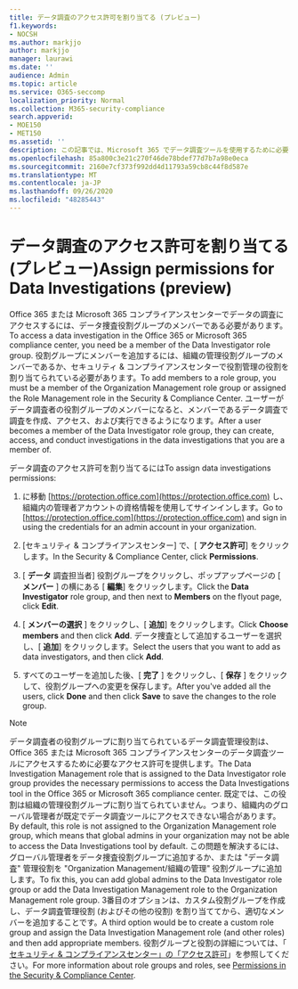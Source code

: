 ```yaml
---
title: データ調査のアクセス許可を割り当てる (プレビュー)
f1.keywords:
- NOCSH
ms.author: markjjo
author: markjjo
manager: laurawi
ms.date: ''
audience: Admin
ms.topic: article
ms.service: O365-seccomp
localization_priority: Normal
ms.collection: M365-security-compliance
search.appverid:
- MOE150
- MET150
ms.assetid: ''
description: この記事では、Microsoft 365 でデータ調査ツールを使用するために必要なアクセス許可を設定する方法について説明します。
ms.openlocfilehash: 85a800c3e21c270f46de78bdef77d7b7a98e0eca
ms.sourcegitcommit: 2160e7cf373f992dd4d11793a59cb8c44f8d587e
ms.translationtype: MT
ms.contentlocale: ja-JP
ms.lasthandoff: 09/26/2020
ms.locfileid: "48285443"
---
```

# <a name="assign-permissions-for-data-investigations-preview"></a><span data-ttu-id="775e8-103">データ調査のアクセス許可を割り当てる (プレビュー)</span><span class="sxs-lookup"><span data-stu-id="775e8-103">Assign permissions for Data Investigations (preview)</span></span>

<span data-ttu-id="775e8-104">Office 365 または Microsoft 365 コンプライアンスセンターでデータの調査にアクセスするには、データ捜査役割グループのメンバーである必要があります。</span><span class="sxs-lookup"><span data-stu-id="775e8-104">To access a data investigation in the Office 365 or Microsoft 365 compliance center, you need be a member of the Data Investigator role group.</span></span> <span data-ttu-id="775e8-105">役割グループにメンバーを追加するには、組織の管理役割グループのメンバーであるか、セキュリティ & コンプライアンスセンターで役割管理の役割を割り当てられている必要があります。</span><span class="sxs-lookup"><span data-stu-id="775e8-105">To add members to a role group, you must be a member of the Organization Management role group or assigned the Role Management role in the Security & Compliance Center.</span></span> <span data-ttu-id="775e8-106">ユーザーがデータ調査者の役割グループのメンバーになると、メンバーであるデータ調査で調査を作成、アクセス、および実行できるようになります。</span><span class="sxs-lookup"><span data-stu-id="775e8-106">After a user becomes a member of the Data Investigator role group, they can create, access, and conduct investigations in the data investigations that you are a member of.</span></span>

<span data-ttu-id="775e8-107">データ調査のアクセス許可を割り当てるには</span><span class="sxs-lookup"><span data-stu-id="775e8-107">To assign data investigations permissions:</span></span>

1. <span data-ttu-id="775e8-108">に移動 [https://protection.office.com](https://protection.office.com) し、組織内の管理者アカウントの資格情報を使用してサインインします。</span><span class="sxs-lookup"><span data-stu-id="775e8-108">Go to [https://protection.office.com](https://protection.office.com) and sign in using the credentials for an admin account in your organization.</span></span>

2. <span data-ttu-id="775e8-109">[セキュリティ & コンプライアンスセンター] で、[ **アクセス許可**] をクリックします。</span><span class="sxs-lookup"><span data-stu-id="775e8-109">In the Security & Compliance Center, click **Permissions**.</span></span>

3. <span data-ttu-id="775e8-110">[ **データ** 調査担当者] 役割グループをクリックし、ポップアップページの [ **メンバー** ] の横にある [ **編集**] をクリックします。</span><span class="sxs-lookup"><span data-stu-id="775e8-110">Click the **Data Investigator** role group, and then next to **Members** on the flyout page, click **Edit**.</span></span>

4. <span data-ttu-id="775e8-111">[ **メンバーの選択** ] をクリックし、[ **追加**] をクリックします。</span><span class="sxs-lookup"><span data-stu-id="775e8-111">Click **Choose members** and then click **Add**.</span></span> <span data-ttu-id="775e8-112">データ捜査として追加するユーザーを選択し、[ **追加**] をクリックします。</span><span class="sxs-lookup"><span data-stu-id="775e8-112">Select the users that you want to add as data investigators, and then click **Add**.</span></span>

5. <span data-ttu-id="775e8-113">すべてのユーザーを追加した後、[ **完了** ] をクリックし、[ **保存** ] をクリックして、役割グループへの変更を保存します。</span><span class="sxs-lookup"><span data-stu-id="775e8-113">After you've added all the users, click **Done** and then click **Save** to save the changes to the role group.</span></span>

> [!NOTE]
> <span data-ttu-id="775e8-114">データ調査者の役割グループに割り当てられているデータ調査管理役割は、Office 365 または Microsoft 365 コンプライアンスセンターのデータ調査ツールにアクセスするために必要なアクセス許可を提供します。</span><span class="sxs-lookup"><span data-stu-id="775e8-114">The Data Investigation Management role that is assigned to the Data Investigator role group provides the necessary permissions to access the Data Investigations tool in the Office 365 or Microsoft 365 compliance center.</span></span> <span data-ttu-id="775e8-115">既定では、この役割は組織の管理役割グループに割り当てられていません。つまり、組織内のグローバル管理者が既定でデータ調査ツールにアクセスできない場合があります。</span><span class="sxs-lookup"><span data-stu-id="775e8-115">By default, this role is not assigned to the Organization Management role group, which means that global admins in your organization may not be able to access the Data Investigations tool by default.</span></span> <span data-ttu-id="775e8-116">この問題を解決するには、グローバル管理者をデータ捜査役割グループに追加するか、または "データ調査" 管理役割を "Organization Management/組織の管理" 役割グループに追加します。</span><span class="sxs-lookup"><span data-stu-id="775e8-116">To fix this, you can add global admins to the Data Investigator role group or add the Data Investigation Management role to the Organization Management role group.</span></span> <span data-ttu-id="775e8-117">3番目のオプションは、カスタム役割グループを作成し、データ調査管理役割 (およびその他の役割) を割り当ててから、適切なメンバーを追加することです。</span><span class="sxs-lookup"><span data-stu-id="775e8-117">A third option would be to create a custom role group and assign the Data Investigation Management role (and other roles) and then add appropriate members.</span></span> <span data-ttu-id="775e8-118">役割グループと役割の詳細については、「 [セキュリティ & コンプライアンスセンター」の「アクセス許可](https://docs.microsoft.com/microsoft-365/security/office-365-security/permissions-in-the-security-and-compliance-center)」を参照してください。</span><span class="sxs-lookup"><span data-stu-id="775e8-118">For more information about role groups and roles, see [Permissions in the Security & Compliance Center](https://docs.microsoft.com/microsoft-365/security/office-365-security/permissions-in-the-security-and-compliance-center).</span></span>
